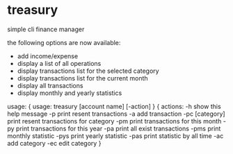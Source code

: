 # treasury

simple cli finance manager

the following options are now available:
- add income/expense
- display a list of all operations
- display transactions list for the selected category
- display transactions list for the current month
- display all transactions
- display monthly and yearly statistics

usage:
{
    usage: treasury [account name] [-action]
}
{
    actions:
          -h                show this help message
          -p                print resent transactions
          -a                add transaction
          -pc [category]    print resent transactions for category
          -pm               print transactions for this month
          -py               print transactions for this year
          -pa               print all exist transactions
          -pms              print monthly statistic
          -pys              print yearly statistic
          -pas              print statistic by all time
          -ac               add category
          -ec               edit category
}
